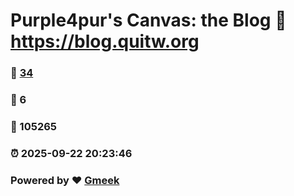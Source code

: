 # Purple4pur's Canvas: the Blog :link: https://blog.quitw.org 
### :page_facing_up: [34](https://blog.quitw.org/tag.html) 
### :speech_balloon: 6 
### :hibiscus: 105265 
### :alarm_clock: 2025-09-22 20:23:46 
### Powered by :heart: [Gmeek](https://github.com/Meekdai/Gmeek)
